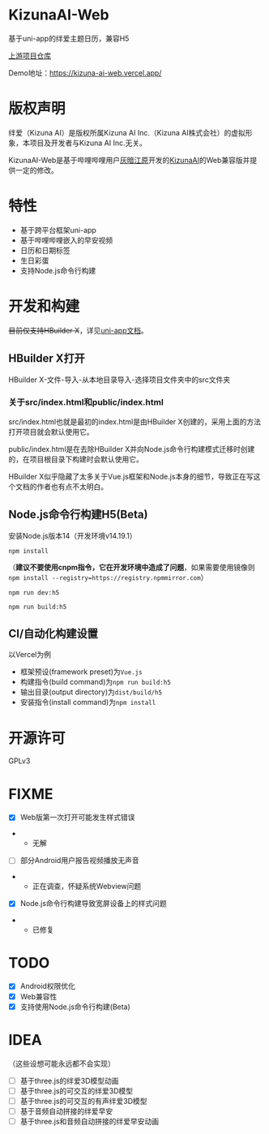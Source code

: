 # KizunaAI-Web
基于uni-app的绊爱主题日历，兼容H5

[上游项目仓库](https://gitee.com/muyi456/KizunaAI)

Demo地址：https://kizuna-ai-web.vercel.app/

# 版权声明
绊爱（Kizuna AI）是版权所属Kizuna AI Inc.（Kizuna AI株式会社）的虚拟形象，本项目及开发者与Kizuna AI Inc.无关。

KizunaAI-Web是基于哔哩哔哩用户[灰暗江原](https://space.bilibili.com/63045280)开发的[KizunaAI](https://gitee.com/muyi456/KizunaAI)的Web兼容版并提供一定的修改。

# 特性
* 基于跨平台框架uni-app
* 基于哔哩哔哩嵌入的早安视频
* 日历和日期标签
* 生日彩蛋
* 支持Node.js命令行构建

# 开发和构建
~~目前仅支持HBuilder X~~，详见[uni-app文档](https://uniapp.dcloud.io/quickstart-hx.html)。

## HBuilder X打开

HBuilder X-文件-导入-从本地目录导入-选择项目文件夹中的src文件夹

### 关于src/index.html和public/index.html

src/index.html也就是最初的index.html是由HBuilder X创建的，采用上面的方法打开项目就会默认使用它。

public/index.html是在去除HBuilder X并向Node.js命令行构建模式迁移时创建的，在项目根目录下构建时会默认使用它。

HBuilder X似乎隐藏了太多关于Vue.js框架和Node.js本身的细节，导致正在写这个文档的作者也有点不太明白。

## Node.js命令行构建H5(Beta)

安装Node.js版本14（开发环境v14.19.1）

`npm install`

（**建议不要使用cnpm指令，它在开发环境中造成了问题**，如果需要使用镜像则 `npm install --registry=https://registry.npmmirror.com`）

`npm run dev:h5`

`npm run build:h5`

## CI/自动化构建设置

以Vercel为例

* 框架预设(framework preset)为`Vue.js`
* 构建指令(build command)为`npm run build:h5`
* 输出目录(output directory)为`dist/build/h5`
* 安装指令(install command)为`npm install`

# 开源许可
GPLv3

# FIXME
* [x] Web版第一次打开可能发生样式错误
* * 无解
* [ ] 部分Android用户报告视频播放无声音
* * 正在调查，怀疑系统Webview问题
* [x] Node.js命令行构建导致宽屏设备上的样式问题
* * 已修复

# TODO
* [x] Android权限优化
* [x] Web兼容性
* [x] 支持使用Node.js命令行构建(Beta)

# IDEA
（这些设想可能永远都不会实现）

* [ ] 基于three.js的绊爱3D模型动画
* [ ] 基于three.js的可交互的绊爱3D模型
* [ ] 基于three.js的可交互的有声绊爱3D模型
* [ ] 基于音频自动拼接的绊爱早安
* [ ] 基于three.js和音频自动拼接的绊爱早安动画
